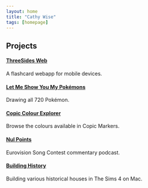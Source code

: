 ```yaml
---
layout: home
title: "Cathy Wise"
tags: [homepage]
---
```


## Projects

#### [ThreeSides Web](http://cathywise.net/ThreeSides)

A flashcard webapp for mobile devices.

#### [Let Me Show You My Pokémons](http://lupiter.tumblr.com)

Drawing all 720 Pokémon.

#### [Copic Colour Explorer](http://www.cathywise.net/copic-colour-explorer/)

Browse the colours available in Copic Markers.

#### [Nul Points](https://www.youtube.com/channel/UC6I3FoS8Y3oVsM8Z92eXegQ)

Eurovision Song Contest commentary podcast.

#### [Building History](https://www.youtube.com/playlist?list=PLZxzmAgtkINoe2K-CEt0M64N88it4FnwG)

Building various historical houses in The Sims 4 on Mac.

